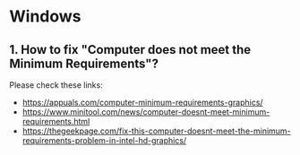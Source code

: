 # Windows

## 1. How to fix "Computer does not meet the Minimum Requirements"?

Please check these links:
	
- https://appuals.com/computer-minimum-requirements-graphics/
- https://www.minitool.com/news/computer-doesnt-meet-minimum-requirements.html
- https://thegeekpage.com/fix-this-computer-doesnt-meet-the-minimum-requirements-problem-in-intel-hd-graphics/
